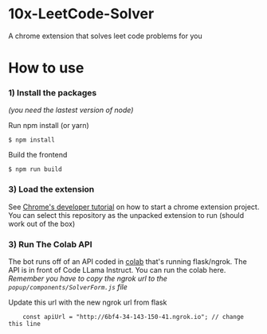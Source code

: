 # 10x-LeetCode-Solver
A chrome extension that solves leet code problems for you


# How to use
### 1) Install the packages 
*(you need the lastest version of node)*

Run npm install (or yarn)
```
$ npm install
```
Build the frontend
```
$ npm run build
```

### 3) Load the extension
See [Chrome's developer tutorial](https://developer.chrome.com/docs/extensions/mv3/getstarted/development-basics/) on how to start a chrome extension project. You can select this repository as the unpacked extension to run (should work out of the box)

### 3) Run The Colab API

The bot runs off of an API coded in [colab](https://colab.research.google.com/drive/1-G9tuDbC3gdqiaGBmFBdQ2N46rsv-zBX?usp=sharing) that's running flask/ngrok. The API is in front of Code LLama Instruct. You can run the colab here. *Remember you have to copy the ngrok url to the `popup/components/SolverForm.js` file*

Update this url with the new ngrok url from flask
```
	const apiUrl = "http://6bf4-34-143-150-41.ngrok.io"; // change this line
```

